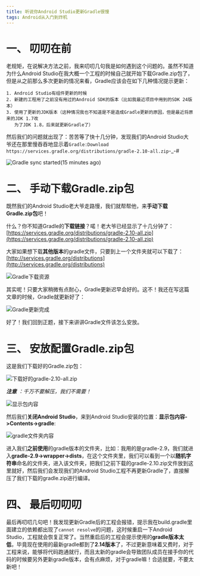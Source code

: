 ```yaml
---
title: 听说你Android Studio更新Gradle很慢
tags: Android从入门到炸机
---
```

# 一、 叨叨在前

老规矩，在说解决方法之前，我来叨叨几句我是如何遇到这个问题的。虽然不知道为什么Android Studio在我大概一个工程的时候自己就开始下载Gradle.zip包了，但是从之前那么多次更新的情况来看，Gradle应该会在如下几种情况提示更新：

```
1. Android Studio有组件更新的时候
2. 新建的工程用了之前没有用过的Android SDK的版本（比如我最近项目中用到的SDK 24版本）
3. 使用了更新的JDK版本（这种情况我也不知道是不是造成Gradle更新的原因，但是最近将原来的JDK 1.7改
   为了JDK 1.8，后来就更新Gradle了）
```

然后我们的问题就出现了：苦苦等了快十几分钟，发现我们的Android Studio大爷还在那里慢吞吞地显示着`Gradle:Download https://services.gradle.org/distributions/gradle-2.10-all.zip`-_-#

![Gradle sync started(15 minutes ago)](http://upload-images.jianshu.io/upload_images/291600-0cec8a83789777a2.png?imageMogr2/auto-orient/strip%7CimageView2/2/w/1240)

# 二、 手动下载Gradle.zip包

既然我们的Android Studio老大爷走路慢，我们就帮帮他，来**手动下载Gradle.zip包**吧！

什么？你不知道Gradle的**下载链接**？喏！老大爷已经显示了十几分钟了：[https://services.gradle.org/distributions/gradle-2.10-all.zip](https://services.gradle.org/distributions/gradle-2.10-all.zip)

大家如果想下载**其他版本**的gradle文件，只要到上一个文件夹就可以下载了：[http://services.gradle.org/distributions](http://services.gradle.org/distributions)

![Gradle下载资源](http://upload-images.jianshu.io/upload_images/291600-12bc7816435259b0.png?imageMogr2/auto-orient/strip%7CimageView2/2/w/1240)

其实呢！只要大家稍微有点耐心，Gradle更新迟早会好的。这不！我还在写这篇文章的时候，Gradle就更新好了：

![Gradle更新完成](http://upload-images.jianshu.io/upload_images/291600-e659729b2f962764.png?imageMogr2/auto-orient/strip%7CimageView2/2/w/1240)

好了！我们回到正题，接下来讲讲Gradle文件该怎么安放。

# 三、 安放配置Gradle.zip包

这是我们下载好的Gradle.zip包：

![下载好的gradle-2.10-all.zip](http://upload-images.jianshu.io/upload_images/291600-3bc801ba16021da3.png?imageMogr2/auto-orient/strip%7CimageView2/2/w/1240)

***注意*** *：千万不要解压，我们不需要！*

![显示包内容](http://upload-images.jianshu.io/upload_images/291600-d5c7ba9813cc71aa.png?imageMogr2/auto-orient/strip%7CimageView2/2/w/1240)

然后我们**关闭Android Studio**，来到Android Studio安装的位置：**显示包内容->Contents->gradle**:

![gradle文件夹内容](http://upload-images.jianshu.io/upload_images/291600-7856e64853d7d172.png?imageMogr2/auto-orient/strip%7CimageView2/2/w/1240)

进入我们**之前使用**的gradle版本的文件夹，比如：我用的是gradle-2.9，我们就进入**gradle-2.9->wrapper->dists**，在这个文件夹里，我们可以看到一个以**随机字符串**命名的文件夹，进入该文件夹，把我们之前下载的gradle-2.10.zip文件放到这里就好，然后我们会发现我们的Android Studio工程不再更新Gradle了，直接解压了我们下载的gradle.zip进行编译。

# 四、 最后叨叨叨

最后再叨叨几句吧！我发现更新Gradle后的工程会报错，提示我在build.gradle里面建立的依赖都出现了`cannot resolve`的问题，这时候重启一下Android Studio，工程就会恢复正常了。当然重启后的工程会提示使用的**gradle版本太低**，毕竟现在使用的最新gradle都到了**2.14版本**了，不过更新意味着又费时，对于工程来说，能够将代码跑通就行，而且太新的gradle会导致团队成员在接手你的代码的时候要另外更新gradle版本，会有点麻烦，对于gradle嘛！合适就要，不要太新吧！